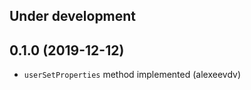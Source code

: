 Under development
-----------------

0.1.0 (2019-12-12)
-----------------
- `userSetProperties` method implemented (alexeevdv)

